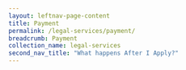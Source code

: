 ```yaml
---
layout: leftnav-page-content
title: Payment
permalink: /legal-services/payment/
breadcrumb: Payment
collection_name: legal-services
second_nav_title: "What happens After I Apply?"
---
```



